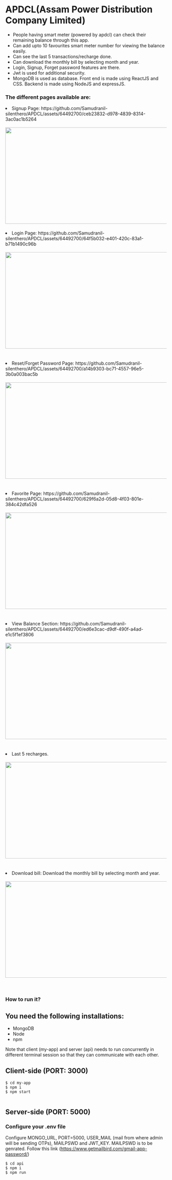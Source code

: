 # APDCL(Assam Power Distribution Company Limited)
<ul>
  <li>People having smart meter (powered by apdcl) can check their remaining balance through this app.
  <li>Can add upto 10 favourites smart meter number for viewing the balance easily. 
  <li>Can see the last 5 transactions/recharge done. 
  <li>Can download the monthly bill by selecting month and year. 
  <li>Login, Signup, Forget password features are there.
  <li>Jwt is used for additional security. 
  <li>MongoDB is used as database. Front end is made using ReactJS and CSS. Backend is made using NodeJS and expressJS.
</ul>

<h3>The different pages available are:</h3>
<li>Signup Page: https://github.com/Samudranil-silenthero/APDCL/assets/64492700/ceb23832-d978-4839-8314-3ac0ac1b5264
<br><br>
<img src="https://github.com/Samudranil-silenthero/APDCL/assets/64492700/ceb23832-d978-4839-8314-3ac0ac1b5264" width="600" height="300"><br><br>
<li>Login Page: https://github.com/Samudranil-silenthero/APDCL/assets/64492700/64f5b032-e401-420c-83a1-b71b1490c96b <br><br>
<img src="https://github.com/Samudranil-silenthero/APDCL/assets/64492700/64f5b032-e401-420c-83a1-b71b1490c96b" width="600" height="300"><br><br><br>
<li>Reset/Forget Password Page: https://github.com/Samudranil-silenthero/APDCL/assets/64492700/a14b9303-bc71-4557-96e5-3b0a003bac5b
 <br><br>
<img src="https://github.com/Samudranil-silenthero/APDCL/assets/64492700/7f558c19-4252-4160-b3fc-8a09b163eb12" width="600" height="300"><br><br><br>
<li>Favorite Page: https://github.com/Samudranil-silenthero/APDCL/assets/64492700/629f6a2d-05d8-4f03-801e-384c42dfa526
<br><br>
<img src="https://github.com/Samudranil-silenthero/APDCL/assets/64492700/fb160368-9931-4c5a-8fac-9c085e1580d6" width="600" height="300"><br><br><br>
<li>View Balance Section: https://github.com/Samudranil-silenthero/APDCL/assets/64492700/ed6e3cac-d9df-490f-a4ad-e1c5f1ef3806
<br><br>
<img src="https://github.com/Samudranil-silenthero/APDCL/assets/64492700/33a8032c-220d-4fc6-96f8-1eb91f03bf37" width="600" height="300"><br><br><br>
<li>Last 5 recharges. 
<br><br>
<img src="https://github.com/Samudranil-silenthero/APDCL/assets/64492700/120e89e7-f323-40fd-8833-95b71445d3df" width="600" height="300"><br><br><br>
<li>Download bill: Download the monthly bill by selecting month and year. 
<br><br>
<img src="https://github.com/Samudranil-silenthero/APDCL/assets/64492700/12638d60-b7bd-4b00-b291-25e5c50a07fe" width="600" height="300"><br><br><br>
  
<h3>How to run it?</h3>

## You need the following installations:
- MongoDB
- Node
- npm

Note that client (my-app) and server (api) needs to run concurrently in different terminal session so that they can communicate with each other.
     
## Client-side (PORT: 3000)
     
```terminal
$ cd my-app
$ npm i   
$ npm start
     
```
## Server-side (PORT: 5000)

### Configure your .env file

Configure MONGO_URL, PORT=5000, USER_MAIL (mail from where admin will be sending OTPs), MAILPSWD and JWT_KEY. MAILPSWD is to be genrated. Follow this link (https://www.getmailbird.com/gmail-app-password/)

```terminal
$ cd api 
$ npm i    
$ npm run 
```
